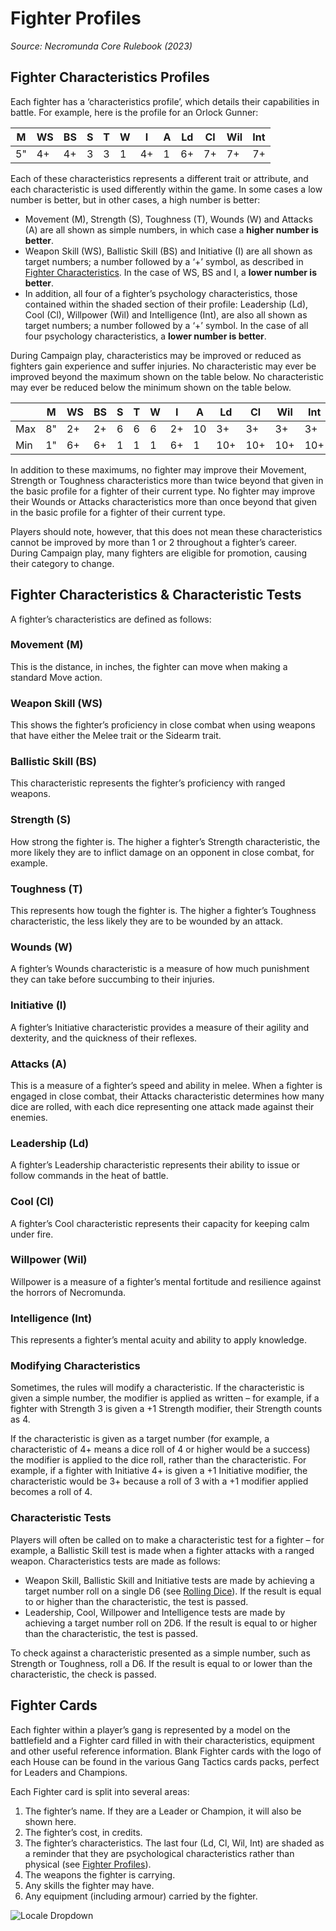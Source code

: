 # Fighter Profiles
_Source: Necromunda Core Rulebook (2023)_

Fighter Characteristics Profiles[​](#fighter-characteristics-profiles "Direct link to Fighter Characteristics Profiles")
------------------------------------------------------------------------------------------------------------------------

Each fighter has a ‘characteristics profile’, which details their capabilities in battle. For example, here is the profile for an Orlock Gunner:


|M  |WS |BS |S  |T  |W  |I  |A  |Ld |Cl |Wil|Int|
|---|---|---|---|---|---|---|---|---|---|---|---|
|5" |4+ |4+ |3  |3  |1  |4+ |1  |6+ |7+ |7+ |7+ |


Each of these characteristics represents a different trait or attribute, and each characteristic is used differently within the game. In some cases a low number is better, but in other cases, a high number is better:

*   Movement (M), Strength (S), Toughness (T), Wounds (W) and Attacks (A) are all shown as simple numbers, in which case a **higher number is better**.
*   Weapon Skill (WS), Ballistic Skill (BS) and Initiative (I) are all shown as target numbers; a number followed by a ‘+’ symbol, as described in [Fighter Characteristics](https://necrovox.org/docs/gang-fighters-and-their-weaponry/fighter-profiles#fighter-characteristics--characteristic-tests). In the case of WS, BS and I, a **lower number is better**.
*   In addition, all four of a fighter’s psychology characteristics, those contained within the shaded section of their profile: Leadership (Ld), Cool (Cl), Willpower (Wil) and Intelligence (Int), are also all shown as target numbers; a number followed by a ‘+’ symbol. In the case of all four psychology characteristics, a **lower number is better**.

During Campaign play, characteristics may be improved or reduced as fighters gain experience and suffer injuries. No characteristic may ever be improved beyond the maximum shown on the table below. No characteristic may ever be reduced below the minimum shown on the table below.


|   |M  |WS |BS |S  |T  |W  |I  |A  |Ld |Cl |Wil|Int|
|---|---|---|---|---|---|---|---|---|---|---|---|---|
|Max|8" |2+ |2+ |6  |6  |6  |2+ |10 |3+ |3+ |3+ |3+ |
|Min|1" |6+ |6+ |1  |1  |1  |6+ |1  |10+|10+|10+|10+|


In addition to these maximums, no fighter may improve their Movement, Strength or Toughness characteristics more than twice beyond that given in the basic profile for a fighter of their current type. No fighter may improve their Wounds or Attacks characteristics more than once beyond that given in the basic profile for a fighter of their current type.

Players should note, however, that this does not mean these characteristics cannot be improved by more than 1 or 2 throughout a fighter’s career. During Campaign play, many fighters are eligible for promotion, causing their category to change.

Fighter Characteristics & Characteristic Tests[​](#fighter-characteristics--characteristic-tests "Direct link to Fighter Characteristics & Characteristic Tests")
-----------------------------------------------------------------------------------------------------------------------------------------------------------------

A fighter’s characteristics are defined as follows:

### Movement (M)[​](#movement-m "Direct link to Movement (M)")

This is the distance, in inches, the fighter can move when making a standard Move action.

### Weapon Skill (WS)[​](#weapon-skill-ws "Direct link to Weapon Skill (WS)")

This shows the fighter’s proficiency in close combat when using weapons that have either the Melee trait or the Sidearm trait.

### Ballistic Skill (BS)[​](#ballistic-skill-bs "Direct link to Ballistic Skill (BS)")

This characteristic represents the fighter’s proficiency with ranged weapons.

### Strength (S)[​](#strength-s "Direct link to Strength (S)")

How strong the fighter is. The higher a fighter’s Strength characteristic, the more likely they are to inflict damage on an opponent in close combat, for example.

### Toughness (T)[​](#toughness-t "Direct link to Toughness (T)")

This represents how tough the fighter is. The higher a fighter’s Toughness characteristic, the less likely they are to be wounded by an attack.

### Wounds (W)[​](#wounds-w "Direct link to Wounds (W)")

A fighter’s Wounds characteristic is a measure of how much punishment they can take before succumbing to their injuries.

### Initiative (I)[​](#initiative-i "Direct link to Initiative (I)")

A fighter’s Initiative characteristic provides a measure of their agility and dexterity, and the quickness of their reflexes.

### Attacks (A)[​](#attacks-a "Direct link to Attacks (A)")

This is a measure of a fighter’s speed and ability in melee. When a fighter is engaged in close combat, their Attacks characteristic determines how many dice are rolled, with each dice representing one attack made against their enemies.

### Leadership (Ld)[​](#leadership-ld "Direct link to Leadership (Ld)")

A fighter’s Leadership characteristic represents their ability to issue or follow commands in the heat of battle.

### Cool (Cl)[​](#cool-cl "Direct link to Cool (Cl)")

A fighter’s Cool characteristic represents their capacity for keeping calm under fire.

### Willpower (Wil)[​](#willpower-wil "Direct link to Willpower (Wil)")

Willpower is a measure of a fighter’s mental fortitude and resilience against the horrors of Necromunda.

### Intelligence (Int)[​](#intelligence-int "Direct link to Intelligence (Int)")

This represents a fighter’s mental acuity and ability to apply knowledge.

### Modifying Characteristics[​](#modifying-characteristics "Direct link to Modifying Characteristics")

Sometimes, the rules will modify a characteristic. If the characteristic is given a simple number, the modifier is applied as written – for example, if a fighter with Strength 3 is given a +1 Strength modifier, their Strength counts as 4.

If the characteristic is given as a target number (for example, a characteristic of 4+ means a dice roll of 4 or higher would be a success) the modifier is applied to the dice roll, rather than the characteristic. For example, if a fighter with Initiative 4+ is given a +1 Initiative modifier, the characteristic would be 3+ because a roll of 3 with a +1 modifier applied becomes a roll of 4.

### Characteristic Tests[​](#characteristic-tests "Direct link to Characteristic Tests")

Players will often be called on to make a characteristic test for a fighter – for example, a Ballistic Skill test is made when a fighter attacks with a ranged weapon. Characteristics tests are made as follows:

*   Weapon Skill, Ballistic Skill and Initiative tests are made by achieving a target number roll on a single D6 (see [Rolling Dice](https://necrovox.org/docs/general-principles/rolling-dice)). If the result is equal to or higher than the characteristic, the test is passed.
*   Leadership, Cool, Willpower and Intelligence tests are made by achieving a target number roll on 2D6. If the result is equal to or higher than the characteristic, the test is passed.

To check against a characteristic presented as a simple number, such as Strength or Toughness, roll a D6. If the result is equal to or lower than the characteristic, the check is passed.

Fighter Cards[​](#fighter-cards "Direct link to Fighter Cards")
---------------------------------------------------------------

Each fighter within a player’s gang is represented by a model on the battlefield and a Fighter card filled in with their characteristics, equipment and other useful reference information. Blank Fighter cards with the logo of each House can be found in the various Gang Tactics cards packs, perfect for Leaders and Champions.

Each Fighter card is split into several areas:

1.  The fighter’s name. If they are a Leader or Champion, it will also be shown here.
2.  The fighter’s cost, in credits.
3.  The fighter’s characteristics. The last four (Ld, Cl, Wil, Int) are shaded as a reminder that they are psychological characteristics rather than physical (see [Fighter Profiles](https://necrovox.org/docs/gang-fighters-and-their-weaponry/fighter-profiles)).
4.  The weapons the fighter is carrying.
5.  Any skills the fighter may have.
6.  Any equipment (including armour) carried by the fighter.

![Locale Dropdown](./img/localeDropdown.png)
